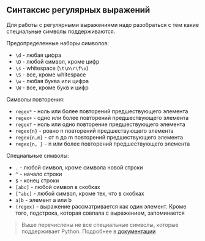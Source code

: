 ## Синтаксис регулярных выражений

Для работы с регулярными выражениями надо разобраться с тем какие специальные символы поддерживаются.

Предопределенные наборы символов:
* ```\d``` - любая цифра
* ```\D``` - любой символ, кроме цифр
* ```\s``` - whitespace (```\t\n\r\f\v```)
* ```\S``` - все, кроме whitespace
* ```\w``` - любая буква или цифра
* ```\W``` - все, кроме букв и цифр

Символы повторения:
* ```regex*``` - ноль или более повторений предшествующего элемента
* ```regex+``` - одно или более повторений предшествующего элемента
* ```regex?``` - ноль или одно повторение предшествующего элемента
* ```regex{n}``` - ровно n повторений предшествующего элемента
* ```regex{n,m}``` - от n до m повторений предшествующего элемента
* ```regex{n, }``` - n или более повторений предшествующего элемента

Специальные символы:
* ```.``` - любой символ, кроме символа новой строки
* ```^``` - начало строки
* ```$``` - конец строки
* ```[abc]``` - любой символ в скобках
* ```[^abc]``` - любой символ, кроме тех, что в скобках
* ```a|b``` - элемент a или b
* ```(regex)``` - выражение рассматривается как один элемент. Кроме того, подстрока, которая совпала с выражением, запоминается

> Выше перечислены не все специальные символы, которые поддерживает Python. Подробнее в [документации](https://docs.python.org/3/library/re.html)

